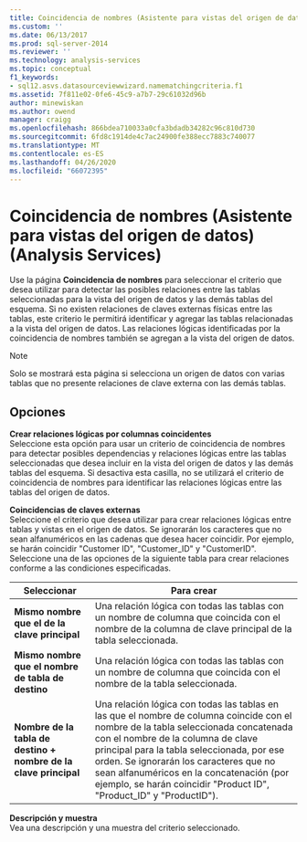 ```yaml
---
title: Coincidencia de nombres (Asistente para vistas del origen de datos) (Analysis Services) | Microsoft Docs
ms.custom: ''
ms.date: 06/13/2017
ms.prod: sql-server-2014
ms.reviewer: ''
ms.technology: analysis-services
ms.topic: conceptual
f1_keywords:
- sql12.asvs.datasourceviewwizard.namematchingcriteria.f1
ms.assetid: 7f811e02-0fe6-45c9-a7b7-29c61032d96b
author: minewiskan
ms.author: owend
manager: craigg
ms.openlocfilehash: 866bdea710033a0cfa3bdadb34282c96c810d730
ms.sourcegitcommit: 6fd8c1914de4c7ac24900fe388ecc7883c740077
ms.translationtype: MT
ms.contentlocale: es-ES
ms.lasthandoff: 04/26/2020
ms.locfileid: "66072395"
---
```

# <a name="name-matching-data-source-view-wizard-analysis-services"></a>Coincidencia de nombres (Asistente para vistas del origen de datos) (Analysis Services)
  Use la página **Coincidencia de nombres** para seleccionar el criterio que desea utilizar para detectar las posibles relaciones entre las tablas seleccionadas para la vista del origen de datos y las demás tablas del esquema. Si no existen relaciones de claves externas físicas entre las tablas, este criterio le permitirá identificar y agregar las tablas relacionadas a la vista del origen de datos. Las relaciones lógicas identificadas por la coincidencia de nombres también se agregan a la vista del origen de datos.  
  
> [!NOTE]  
>  Solo se mostrará esta página si selecciona un origen de datos con varias tablas que no presente relaciones de clave externa con las demás tablas.  
  
## <a name="options"></a>Opciones  
 **Crear relaciones lógicas por columnas coincidentes**  
 Seleccione esta opción para usar un criterio de coincidencia de nombres para detectar posibles dependencias y relaciones lógicas entre las tablas seleccionadas que desea incluir en la vista del origen de datos y las demás tablas del esquema. Si desactiva esta casilla, no se utilizará el criterio de coincidencia de nombres para identificar las relaciones lógicas entre las tablas del origen de datos.  
  
 **Coincidencias de claves externas**  
 Seleccione el criterio que desea utilizar para crear relaciones lógicas entre tablas y vistas en el origen de datos. Se ignorarán los caracteres que no sean alfanuméricos en las cadenas que desea hacer coincidir. Por ejemplo, se harán coincidir "Customer ID", "Customer_ID" y "CustomerID". Seleccione una de las opciones de la siguiente tabla para crear relaciones conforme a las condiciones especificadas.  
  
|Seleccionar|Para crear|  
|------------|---------------|  
|**Mismo nombre que el de la clave principal**|Una relación lógica con todas las tablas con un nombre de columna que coincida con el nombre de la columna de clave principal de la tabla seleccionada.|  
|**Mismo nombre que el nombre de tabla de destino**|Una relación lógica con todas las tablas con un nombre de columna que coincida con el nombre de la tabla seleccionada.|  
|**Nombre de la tabla de destino + nombre de la clave principal**|Una relación lógica con todas las tablas en las que el nombre de columna coincide con el nombre de la tabla seleccionada concatenada con el nombre de la columna de clave principal para la tabla seleccionada, por ese orden. Se ignorarán los caracteres que no sean alfanuméricos en la concatenación (por ejemplo, se harán coincidir "Product ID", "Product_ID" y "ProductID").|  
  
 **Descripción y muestra**  
 Vea una descripción y una muestra del criterio seleccionado.  
  
  
